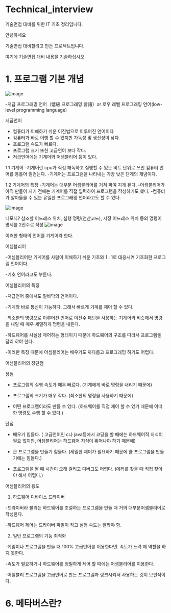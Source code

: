 # Technical_interview
기술면접 대비를 위한 IT 기초 정리입니다.

안녕하세요

기술면접 대비할려고 만든 프로젝트입니다.

여기에 기술면접 대비 내용을 기술하십시오.

# 1. 프로그램 기본 개념

![image](https://user-images.githubusercontent.com/93306939/169712506-da2d7ff2-0398-4549-ae7b-7933dae59204.png)

-저급 프로그래밍 언어（低級 프로그래밍 言語）or 로우 레벨 프로그래밍 언어(low-level programming language)

저급언어
- 컴퓨터가 이해하기 쉬운 이진법으로 이루어진 언어이다
- 컴퓨터가 바로 이행 할 수 있지만 가독성 및 생산성이 낮다.
- 프로그램 속도가 빠르다.
- 프로그램 크기 또한 고급언어 보다 작다.
- 저급언어에는 기계어와 어셈블리어 등이 있다.



1.1 기계어
-기계어란 cpu가 직접 해독하고 실행할 수 있는 비트 단위로 쓰인 컴퓨터 언어를 통틀어 일컫는다.
-기계어는 프로그램을 나타내는 가장 낮은 단계의 개념이다.

1.2 기계어의 특징
-기계어는 대부분 어셈블리어를 거쳐 짜여 지게 된다.
-어셈블리어가 아직 만들어 지기 전에는 기계어를 직접 입력하여 프로그램을 작성하기도 했다.
-컴퓨터가 알아들을 수 있는 유일한 프로그래밍 언어라고도 할 수 있다.

![image](https://user-images.githubusercontent.com/93306939/169712693-7b2864f3-08aa-4db2-a581-79a603f1b6a1.png)

 니모닉?
  참조할 어드레스 위치, 실행 명령(연산코드), 저장 어드레스 위치 등의 명령어 명세를 2진수로 작성
 ![image](https://user-images.githubusercontent.com/93306939/169712693-7b2864f3-08aa-4db2-a581-79a603f1b6a1.png)
 
 이러한 형태의 언어를 기계어라 한다.


어셈블리어

-어셈블리어란 기계어를 사람이 이해하기 쉬운 기호와 1 : 1로 대응시켜 기호화한 프로그램 언어이다.

-기호 언어라고도 부른다.

 

 

어셈블리어의 특징

 

-저급언어 중에서도 밑바닥의 언어이다.

-기계와 바로 통신이 가능하다. 그래서 빠르게 기계를 제어 할 수 있다.

-최소한의 명령으로 이루어진 언어로 이진수 패턴을 사용하는 기계어와 비슷해서 명령을 내릴 때 매우 세밀하게 명령을 내린다.

-하드웨어를 사실상 제어하는 형태이기 때문에 하드웨어의 구조를 따라서 프로그램을 달리 햐야 한다.

-이러한 특징 때문에 어셈블리어는 배우기도 까다롭고 프로그래밍 하기도 어렵다.

 

 

어셈블리어의 장단점

 

장점

- 프로그램의 실행 속도가 매우 빠르다. (기계에게 바로 명령을 내리기 때문에)

- 프로그램의 크기가 매우 작다. (최소한의 명령을 사용하기 때문에)

- 어떤 프로그램이라도 만들 수 있다. (하드웨어를 직접 제어 할 수 있기 때문에 어떠한 명령도 수행 할 수 있다.)



단점

- 배우기 힘들다. ( 고급언어인 c나 java등에서 코딩을 할 때에는 하드웨어적 지식이 필요 없지만, 어셈블리어는 하드웨어 지식이 뛰어나야 하기 때문에)

- 큰 프로그램을 만들기 힘들다. (세밀한 제어가 필요하기 때문에 클 프로그램을 만들기에는 힘들다.)

- 프로그램을 짤 때 시간이 오래 걸리고 디버그도 어렵다. (에러를 찾을 때 직접 찾아야 해서 어렵다.)

 

어셈블리어의 용도

 

1. 하드웨어 디바이스 드라이버

-드라이버라 불리는 하드웨어를 조절하는 프로그램을 만들 때 거의 대부분어셈블리어로 작성한다.

-하드웨어 제어는 드라이버 파일이 작고 실행 속도는 빨라야 함.

 

 

2. 일반 프로그램의 기능 최적화

-게임이나 프로그램을 만들 때 100% 고급언어를 이용한다면. 속도가 느려 제 역할을 하지 못한다.

-속도가 필요하거나 하드웨어를 정밀하게 제어 할 때에는 어셈블리어를 이용한다.

-어셈블리 프로그램을 고급언어로 만든 프로그램과 링크시켜서 사용하는 것이 보편적이다.


# 6. 메타버스란?
